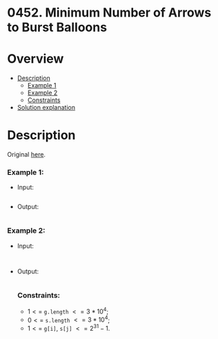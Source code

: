 # 0452. Minimum Number of Arrows to Burst Balloons

# Overview
- [Description](#description)
  - [Example 1](#example-1)
  - [Example 2](#example-2)
  - [Constraints](#constraints)
- [Solution explanation](#solution-explanation)

# Description
Original [here](https://leetcode.com/problems/minimum-number-of-arrows-to-burst-ballons/description/).



    
### Example 1:
- Input:
  ```
  
  ```
- Output:
  ```
  
  ```

### Example 2:
- Input:
  ```
 
  ```
- Output:
  ```
  
  ```
  
  ### Constraints:
  - $1 <=$ `g.length` $<= 3*10^4$;
  - $0 <=$ `s.length` $<= 3*10^4$;
  - $1 <=$ `g[i]`, `s[j]` $<= 2^{31} - 1$.
